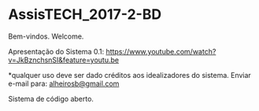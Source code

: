 # AssisTECH_2017-2-BD
Bem-vindos. Welcome.


Apresentação do Sistema 0.1: https://www.youtube.com/watch?v=JkBznchsnSI&feature=youtu.be

*qualquer uso deve ser dado créditos aos idealizadores do sistema. 
Enviar e-mail para: alheirosb@gmail.com


Sistema de código aberto.
